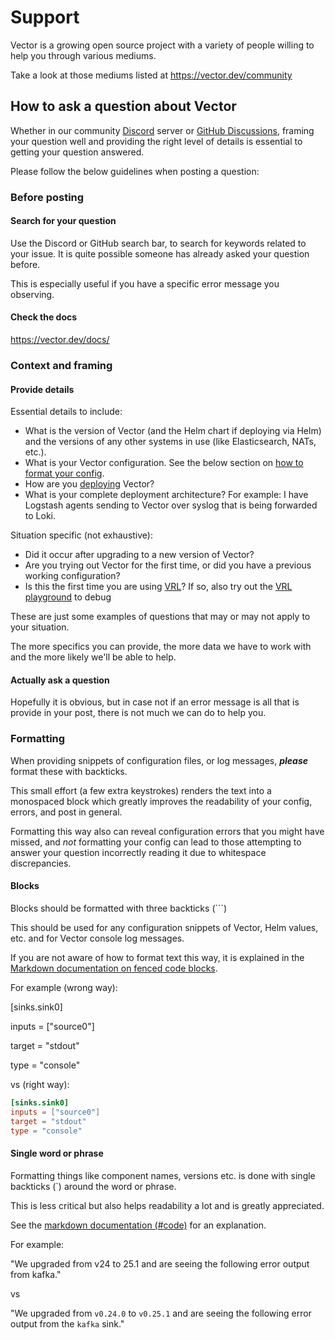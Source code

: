 # Support

Vector is a growing open source project with a variety of people willing to help
you through various mediums.

Take a look at those mediums listed at <https://vector.dev/community>

## How to ask a question about Vector

Whether in our community [Discord](https://chat.vector.dev/) server or [GitHub
Discussions](https://github.com/vectordotdev/vector/discussions), framing your
question well and providing the right level of details is essential to getting
your question answered.

Please follow the below guidelines when posting a question:

### Before posting

#### Search for your question

Use the Discord or GitHub search bar, to search for keywords related to your
issue. It is quite possible someone has already asked your question before.

This is especially useful if you have a specific error message you observing.

#### Check the docs

<https://vector.dev/docs/>

### Context and framing

#### Provide details

Essential details to include:

- What is the version of Vector (and the Helm chart if deploying via Helm) and
  the versions of any other systems in use (like Elasticsearch, NATs, etc.).
- What is your Vector configuration. See the below section on [how to format
  your config](#formatting).
- How are you [deploying](https://vector.dev/docs/setup/deployment/) Vector?
- What is your complete deployment architecture? For example: I have Logstash
  agents sending to Vector over syslog that is being forwarded to Loki.

Situation specific (not exhaustive):

- Did it occur after upgrading to a new version of Vector?
- Are you trying out Vector for the first time, or did you have a previous
  working configuration?
- Is this the first time you are using
  [VRL](https://vector.dev/docs/reference/vrl/#learn)? If so, also try out the
  [VRL playground](https://playground.vrl.dev/) to debug

These are just some examples of questions that may or may not apply to your
situation.

The more specifics you can provide, the more data we have to work with and the
more likely we'll be able to help.

#### Actually ask a question

Hopefully it is obvious, but in case not if an error message is all that is
provide in your post, there is not much we can do to help you.

### Formatting

When providing snippets of configuration files, or log messages, **_please_**
format these with backticks.

This small effort (a few extra keystrokes) renders the text into a monospaced
block which greatly improves the readability of your config, errors, and post in
general.

Formatting this way also can reveal configuration errors that you might have
missed, and _not_ formatting your config can lead to those attempting to answer
your question incorrectly reading it due to whitespace discrepancies.

#### Blocks

Blocks should be formatted with three backticks (\`\`\`)

This should be used for any configuration snippets of Vector, Helm values, etc.
and for Vector console log messages.

If you are not aware of how to format text this way, it is explained in the
[Markdown documentation on fenced code
blocks](https://www.markdownguide.org/extended-syntax/#fenced-code-blocks).

For example (wrong way):

[sinks.sink0]

inputs = ["source0"]

target = "stdout"

type = "console"

vs (right way):

```toml
[sinks.sink0]
inputs = ["source0"]
target = "stdout"
type = "console"
```

#### Single word or phrase

Formatting things like component names, versions etc. is done with single
backticks (\`) around the word or phrase.

This is less critical but also helps readability a lot and is greatly
appreciated.

See the [markdown documentation
(#code)](https://www.markdownguide.org/basic-syntax/#code) for an explanation.

For example:

"We upgraded from v24 to 25.1 and are seeing the following error output from
kafka."

vs

"We upgraded from `v0.24.0` to `v0.25.1` and are seeing the following error
output from the `kafka` sink."
